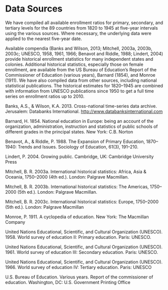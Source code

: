 ﻿# Data Sources

We have compiled all available enrollment ratios for primary, secondary, and tertiary levels for the 89 countries from 1820 to 1945 at five-year intervals using the various sources. Where necessary, the underlying data were applied to the nearest five-year date.

Available compendia (Banks and Wilson, 2013; Mitchell, 2003a, 2003b, 2003c; UNESCO, 1958, 1961, 1966; Benavot and Riddle, 1988; Lindert, 2004) provide historical enrollment statistics for many independent states and colonies. Additional historical statistics, especially those on female enrollment, are available from the US Bureau of Education’s Report of the Commissioner of Education (various years), Barnard (1854), and Monroe (1911). We have also compiled data from other sources, including national statistical publications. The historical estimates for 1820–1945 are combined with information from UNESCO publications since 1950 to get a full time series on enrollment ratios up to 2010.

Banks, A.S., & Wilson, K.A. 2013. Cross-national time-series data archive. Jerusalem: Databanks International. http://www.databanksinternational.com

Barnard, H. 1854. National education in Europe: being an account of the organization, administration, instruction and statistics of public schools of different grades in the principal states. New York: C.B. Norton

Benavot, A., & Riddle, P. 1988. The Expansion of Primary Education, 1870–1940: Trends and Issues. Sociology of Education, 61(3), 191–210.

Lindert, P. 2004. Growing public. Cambridge, UK: Cambridge University Press

Mitchell, B. R. 2003a. International historical statistics: Africa, Asia & Oceania, 1750–2000 (4th ed.). London: Palgrave Macmillan.

Mitchell, B. R. 2003b. International historical statistics: The Americas, 1750–2000 (5th ed.). London: Palgrave Macmillan.

Mitchell, B. R. 2003c. International historical statistics: Europe, 1750–2000 (5th ed.). London: Palgrave Macmillan

Monroe, P. 1911. A cyclopedia of education. New York: The Macmillan Company

United Nations Educational, Scientific, and Cultural Organization (UNESCO). 1958. World survey of education II: Primary education. Paris: UNESCO.

United Nations Educational, Scientific, and Cultural Organization (UNESCO). 1961. World survey of education III: Secondary education. Paris: UNESCO.

United Nations Educational, Scientific, and Cultural Organization (UNESCO). 1966. World survey of education IV: Tertiary education. Paris: UNESCO

U.S. Bureau of Education. Various years. Report of the commissioner of education. Washington, DC: U.S. Government Printing Office
